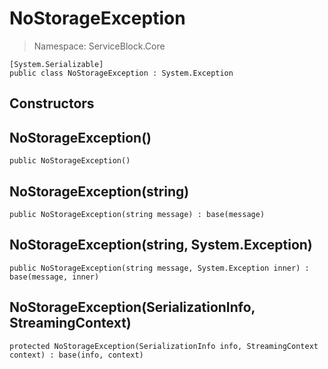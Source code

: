 NoStorageException
======
> Namespace: ServiceBlock.Core



```
[System.Serializable]
public class NoStorageException : System.Exception
```

## Constructors

NoStorageException()
------


```
public NoStorageException()
```




NoStorageException(string)
------


```
public NoStorageException(string message) : base(message)
```




NoStorageException(string, System.Exception)
------


```
public NoStorageException(string message, System.Exception inner) : base(message, inner)
```




NoStorageException(SerializationInfo, StreamingContext)
------


```
protected NoStorageException(SerializationInfo info, StreamingContext context) : base(info, context)
```





